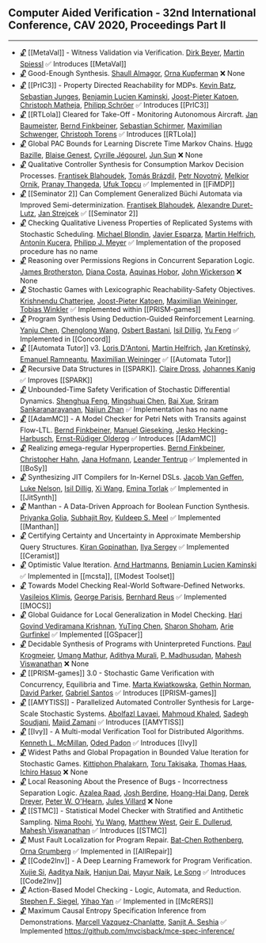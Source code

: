 ## Computer Aided Verification - 32nd International Conference, CAV 2020,  Proceedings Part II
---
-	[🔓](https://doi.org/10.1007/978-3-030-53291-8_10) [[MetaVal]] - Witness Validation via Verification.
	[Dirk Beyer](https://dblp.org/pid/b/DirkBeyer1.html), [Martin Spiessl](https://dblp.org/pid/269/9790.html)
	✅ Introduces [[MetaVal]]
-	[🔓](https://doi.org/10.1007/978-3-030-53291-8_28) Good-Enough Synthesis.
	[Shaull Almagor](https://dblp.org/pid/88/8556.html), [Orna Kupferman](https://dblp.org/pid/k/OrnaKupferman.html)
	❌ None
-	[🔓](https://doi.org/10.1007/978-3-030-53291-8_27) [[PrIC3]] - Property Directed Reachability for MDPs.
	[Kevin Batz](https://dblp.org/pid/215/5068.html), [Sebastian Junges](https://dblp.org/pid/115/4386.html), [Benjamin Lucien Kaminski](https://dblp.org/pid/39/9937.html), [Joost-Pieter Katoen](https://dblp.org/pid/k/JoostPieterKatoen.html), [Christoph Matheja](https://dblp.org/pid/172/5070.html), [Philipp Schröer](https://dblp.org/pid/264/0074.html)
	✅ Introduces [[PrIC3]]
-	[🔓](https://doi.org/10.1007/978-3-030-53291-8_3) [[RTLola]] Cleared for Take-Off - Monitoring Autonomous Aircraft.
	[Jan Baumeister](https://dblp.org/pid/253/1662.html), [Bernd Finkbeiner](https://dblp.org/pid/73/4443.html), [Sebastian Schirmer](https://dblp.org/pid/185/8889.html), [Maximilian Schwenger](https://dblp.org/pid/191/6041.html), [Christoph Torens](https://dblp.org/pid/33/9870.html)
	✅ Introduces [[RTLola]]
-	[🔓](https://doi.org/10.1007/978-3-030-53291-8_17) Global PAC Bounds for Learning Discrete Time Markov Chains.
	[Hugo Bazille](https://dblp.org/pid/150/7498.html), [Blaise Genest](https://dblp.org/pid/59/6859.html), [Cyrille Jégourel](https://dblp.org/pid/33/10826.html), [Jun Sun](https://dblp.org/pid/s/JunSun1.html)
	❌ None
-	[🔓](https://doi.org/10.1007/978-3-030-53291-8_22) Qualitative Controller Synthesis for Consumption Markov Decision Processes.
	[Frantisek Blahoudek](https://dblp.org/pid/131/6892.html), [Tomás Brázdil](https://dblp.org/pid/18/3197.html), [Petr Novotný](https://dblp.org/pid/91/10961.html), [Melkior Ornik](https://dblp.org/pid/175/9333.html), [Pranay Thangeda](https://dblp.org/pid/265/6126.html), [Ufuk Topcu](https://dblp.org/pid/12/6659.html)
	✅ Implemented in [[FiMDP]]
-	[🔓](https://doi.org/10.1007/978-3-030-53291-8_2) [[Seminator 2]] Can Complement Generalized Büchi Automata via Improved Semi-determinization.
	[Frantisek Blahoudek](https://dblp.org/pid/131/6892.html), [Alexandre Duret-Lutz](https://dblp.org/pid/43/6032.html), [Jan Strejcek](https://dblp.org/pid/37/1716.html)
	✅ [[Seminator 2]]
-	[🔓](https://doi.org/10.1007/978-3-030-53291-8_20) Checking Qualitative Liveness Properties of Replicated Systems with Stochastic Scheduling.
	[Michael Blondin](https://dblp.org/pid/117/6024.html), [Javier Esparza](https://dblp.org/pid/e/JEsparza.html), [Martin Helfrich](https://dblp.org/pid/250/9258.html), [Antonín Kucera](https://dblp.org/pid/k/AntoninKucera.html), [Philipp J. Meyer](https://dblp.org/pid/118/3833.html)
	✅ Implementation of the proposed procedure has no name
-	[🔓](https://doi.org/10.1007/978-3-030-53291-8_13) Reasoning over Permissions Regions in Concurrent Separation Logic.
	[James Brotherston](https://dblp.org/pid/77/3809.html), [Diana Costa](https://dblp.org/pid/156/7127-1.html), [Aquinas Hobor](https://dblp.org/pid/26/3410.html), [John Wickerson](https://dblp.org/pid/21/7915.html)
	❌ None
-	[🔓](https://doi.org/10.1007/978-3-030-53291-8_21) Stochastic Games with Lexicographic Reachability-Safety Objectives.
	[Krishnendu Chatterjee](https://dblp.org/pid/92/5602.html), [Joost-Pieter Katoen](https://dblp.org/pid/k/JoostPieterKatoen.html), [Maximilian Weininger](https://dblp.org/pid/194/2910.html), [Tobias Winkler](https://dblp.org/pid/66/750.html)
	✅ Implemented within [[PRISM-games]]
-	[🔓](https://doi.org/10.1007/978-3-030-53291-8_30) Program Synthesis Using Deduction-Guided Reinforcement Learning.
	[Yanju Chen](https://dblp.org/pid/05/4034.html), [Chenglong Wang](https://dblp.org/pid/94/9817.html), [Osbert Bastani](https://dblp.org/pid/21/11275.html), [Isil Dillig](https://dblp.org/pid/85/3688.html), [Yu Feng](https://dblp.org/pid/30/4550.html)
	✅ Implemented in [[Concord]]
-	[🔓](https://doi.org/10.1007/978-3-030-53291-8_1) [[Automata Tutor]] v3.
	[Loris D'Antoni](https://dblp.org/pid/85/770.html), [Martin Helfrich](https://dblp.org/pid/250/9258.html), [Jan Kretínský](https://dblp.org/pid/95/6511.html), [Emanuel Ramneantu](https://dblp.org/pid/264/5096.html), [Maximilian Weininger](https://dblp.org/pid/194/2910.html)
	✅ [[Automata Tutor]]
-	[🔓](https://doi.org/10.1007/978-3-030-53291-8_11) Recursive Data Structures in [[SPARK]].
	[Claire Dross](https://dblp.org/pid/07/9840.html), [Johannes Kanig](https://dblp.org/pid/70/225.html)
	✅ Improves [[SPARK]]
-	[🔓](https://doi.org/10.1007/978-3-030-53291-8_18) Unbounded-Time Safety Verification of Stochastic Differential Dynamics.
	[Shenghua Feng](https://dblp.org/pid/232/3100.html), [Mingshuai Chen](https://dblp.org/pid/169/1207.html), [Bai Xue](https://dblp.org/pid/74/2716-1.html), [Sriram Sankaranarayanan](https://dblp.org/pid/82/1542.html), [Naijun Zhan](https://dblp.org/pid/63/1911.html)
	✅ Implementation has no name
-	[🔓](https://doi.org/10.1007/978-3-030-53291-8_5) [[AdamMC]] - A Model Checker for Petri Nets with Transits against Flow-LTL.
	[Bernd Finkbeiner](https://dblp.org/pid/73/4443.html), [Manuel Gieseking](https://dblp.org/pid/165/2732.html), [Jesko Hecking-Harbusch](https://dblp.org/pid/210/2559.html), [Ernst-Rüdiger Olderog](https://dblp.org/pid/o/ErnstRudigerOlderog.html)
	✅ Introduces [[AdamMC]]
-	[🔓](https://doi.org/10.1007/978-3-030-53291-8_4) Realizing ømega-regular Hyperproperties.
	[Bernd Finkbeiner](https://dblp.org/pid/73/4443.html), [Christopher Hahn](https://dblp.org/pid/91/9661.html), [Jana Hofmann](https://dblp.org/pid/246/5631.html), [Leander Tentrup](https://dblp.org/pid/143/2715.html)
	✅ Implemented in [[BoSy]]
-	[🔓](https://doi.org/10.1007/978-3-030-53291-8_29) Synthesizing JIT Compilers for In-Kernel DSLs.
	[Jacob Van Geffen](https://dblp.org/pid/190/7037.html), [Luke Nelson](https://dblp.org/pid/194/6735.html), [Isil Dillig](https://dblp.org/pid/85/3688.html), [Xi Wang](https://dblp.org/pid/08/5760-5.html), [Emina Torlak](https://dblp.org/pid/55/1457.html)
	✅ Implemented in [[JitSynth]]
-	[🔓](https://doi.org/10.1007/978-3-030-53291-8_31) Manthan - A Data-Driven Approach for Boolean Function Synthesis.
	[Priyanka Golia](https://dblp.org/pid/265/6125.html), [Subhajit Roy](https://dblp.org/pid/95/621.html), [Kuldeep S. Meel](https://dblp.org/pid/129/1623.html)
	✅ Implemented [[Manthan]]
-	[🔓](https://doi.org/10.1007/978-3-030-53291-8_16) Certifying Certainty and Uncertainty in Approximate Membership Query Structures.
	[Kiran Gopinathan](https://dblp.org/pid/218/7694.html), [Ilya Sergey](https://dblp.org/pid/77/9770.html)
	✅ Implemented [[Ceramist]]
-	[🔓](https://doi.org/10.1007/978-3-030-53291-8_26) Optimistic Value Iteration.
	[Arnd Hartmanns](https://dblp.org/pid/89/7952.html), [Benjamin Lucien Kaminski](https://dblp.org/pid/39/9937.html)
	✅ Implemented in [[mcsta]], [[Modest Toolset]]
-	[🔓](https://doi.org/10.1007/978-3-030-53291-8_8) Towards Model Checking Real-World Software-Defined Networks.
	[Vasileios Klimis](https://dblp.org/pid/263/6824.html), [George Parisis](https://dblp.org/pid/12/4999.html), [Bernhard Reus](https://dblp.org/pid/28/3100.html)
	✅ Implemented [[MOCS]]
-	[🔓](https://doi.org/10.1007/978-3-030-53291-8_7) Global Guidance for Local Generalization in Model Checking.
	[Hari Govind Vediramana Krishnan](https://dblp.org/pid/204/2535.html), [YuTing Chen](https://dblp.org/pid/266/1508.html), [Sharon Shoham](https://dblp.org/pid/92/128.html), [Arie Gurfinkel](https://dblp.org/pid/44/3532.html)
	✅ Implemented [[GSpacer]]
-	[🔓](https://doi.org/10.1007/978-3-030-53291-8_32) Decidable Synthesis of Programs with Uninterpreted Functions.
	[Paul Krogmeier](https://dblp.org/pid/244/2375.html), [Umang Mathur](https://dblp.org/pid/137/7835.html), [Adithya Murali](https://dblp.org/pid/234/8538.html), [P. Madhusudan](https://dblp.org/pid/m/PMadhusudan.html), [Mahesh Viswanathan](https://dblp.org/pid/23/2759-1.html)
	❌ None
-	[🔓](https://doi.org/10.1007/978-3-030-53291-8_25) [[PRISM-games]] 3.0 - Stochastic Game Verification with Concurrency, Equilibria and Time.
	[Marta Kwiatkowska](https://dblp.org/pid/k/MartaZKwiatkowska.html), [Gethin Norman](https://dblp.org/pid/59/1659.html), [David Parker](https://dblp.org/pid/33/3095.html), [Gabriel Santos](https://dblp.org/pid/19/7786.html)
	✅ Introduces [[PRISM-games]]
-	[🔓](https://doi.org/10.1007/978-3-030-53291-8_24) [[AMYTISS]] - Parallelized Automated Controller Synthesis for Large-Scale Stochastic Systems.
	[Abolfazl Lavaei](https://dblp.org/pid/202/7474.html), [Mahmoud Khaled](https://dblp.org/pid/153/9945.html), [Sadegh Soudjani](https://dblp.org/pid/23/10279.html), [Majid Zamani](https://dblp.org/pid/34/9188.html)
	✅ Introduces [[AMYTISS]]
-	[🔓](https://doi.org/10.1007/978-3-030-53291-8_12) [[Ivy]] - A Multi-modal Verification Tool for Distributed Algorithms.
	[Kenneth L. McMillan](https://dblp.org/pid/m/KennethLMcMillan.html), [Oded Padon](https://dblp.org/pid/155/8122.html)
	✅ Introduces [[Ivy]]
-	[🔓](https://doi.org/10.1007/978-3-030-53291-8_19) Widest Paths and Global Propagation in Bounded Value Iteration for Stochastic Games.
	[Kittiphon Phalakarn](https://dblp.org/pid/187/5700.html), [Toru Takisaka](https://dblp.org/pid/156/0024.html), [Thomas Haas](https://dblp.org/pid/115/7079.html), [Ichiro Hasuo](https://dblp.org/pid/26/4542.html)
	❌ None
-	[🔓](https://doi.org/10.1007/978-3-030-53291-8_14) Local Reasoning About the Presence of Bugs - Incorrectness Separation Logic.
	[Azalea Raad](https://dblp.org/pid/84/9528.html), [Josh Berdine](https://dblp.org/pid/61/1623.html), [Hoang-Hai Dang](https://dblp.org/pid/201/8129.html), [Derek Dreyer](https://dblp.org/pid/d/DerekDreyer.html), [Peter W. O'Hearn](https://dblp.org/pid/o/PeterWOHearn.html), [Jules Villard](https://dblp.org/pid/79/6376.html)
	❌ None
-	[🔓](https://doi.org/10.1007/978-3-030-53291-8_23) [[STMC]] - Statistical Model Checker with Stratified and Antithetic Sampling.
	[Nima Roohi](https://dblp.org/pid/93/7539.html), [Yu Wang](https://dblp.org/pid/02/5889-44.html), [Matthew West](https://dblp.org/pid/16/1726-1.html), [Geir E. Dullerud](https://dblp.org/pid/d/GeirEDullerud.html), [Mahesh Viswanathan](https://dblp.org/pid/23/2759-1.html)
	✅ Introduces [[STMC]]
-	[🔓](https://doi.org/10.1007/978-3-030-53291-8_33) Must Fault Localization for Program Repair.
	[Bat-Chen Rothenberg](https://dblp.org/pid/189/1034.html), [Orna Grumberg](https://dblp.org/pid/g/OrnaGrumberg.html)
	✅ Implemented in [[AllRepair]]
-	[🔓](https://doi.org/10.1007/978-3-030-53291-8_9) [[Code2Inv]] - A Deep Learning Framework for Program Verification.
	[Xujie Si](https://dblp.org/pid/142/8449.html), [Aaditya Naik](https://dblp.org/pid/269/9481.html), [Hanjun Dai](https://dblp.org/pid/144/7311.html), [Mayur Naik](https://dblp.org/pid/92/6794.html), [Le Song](https://dblp.org/pid/94/3481.html)
	✅ Introduces [[Code2Inv]]
-	[🔓](https://doi.org/10.1007/978-3-030-53291-8_6) Action-Based Model Checking - Logic, Automata, and Reduction.
	[Stephen F. Siegel](https://dblp.org/pid/50/540.html), [Yihao Yan](https://dblp.org/pid/269/9604.html)
	✅ Implemented in [[McRERS]]
-	[🔓](https://doi.org/10.1007/978-3-030-53291-8_15) Maximum Causal Entropy Specification Inference from Demonstrations.
	[Marcell Vazquez-Chanlatte](https://dblp.org/pid/192/1518.html), [Sanjit A. Seshia](https://dblp.org/pid/s/SanjitASeshia.html)
	✅ Implemented https://github.com/mvcisback/mce-spec-inference/
